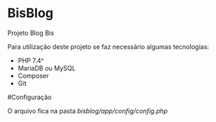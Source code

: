 # BisBlog
Projeto Blog Bis

Para utilização deste projeto se faz necessário algumas tecnologias:

* PHP 7.4^
* MariaDB ou MySQL
* Composer
* Git

#Configuração

O arquivo fica na pasta *bisblog/app/config/config.php*

